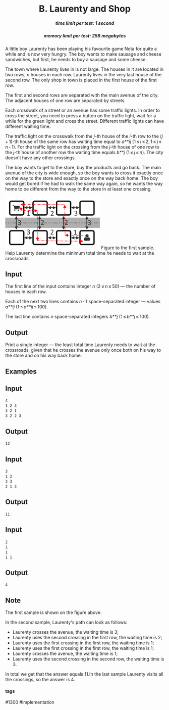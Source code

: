 <h1 style='text-align: center;'> B. Laurenty and Shop</h1>

<h5 style='text-align: center;'>time limit per test: 1 second</h5>
<h5 style='text-align: center;'>memory limit per test: 256 megabytes</h5>

A little boy Laurenty has been playing his favourite game Nota for quite a while and is now very hungry. The boy wants to make sausage and cheese sandwiches, but first, he needs to buy a sausage and some cheese.

The town where Laurenty lives in is not large. The houses in it are located in two rows, *n* houses in each row. Laurenty lives in the very last house of the second row. The only shop in town is placed in the first house of the first row.

The first and second rows are separated with the main avenue of the city. The adjacent houses of one row are separated by streets.

Each crosswalk of a street or an avenue has some traffic lights. In order to cross the street, you need to press a button on the traffic light, wait for a while for the green light and cross the street. Different traffic lights can have different waiting time.

The traffic light on the crosswalk from the *j*-th house of the *i*-th row to the (*j* + 1)-th house of the same row has waiting time equal to *a**ij* (1 ≤ *i* ≤ 2, 1 ≤ *j* ≤ *n* - 1). For the traffic light on the crossing from the *j*-th house of one row to the *j*-th house of another row the waiting time equals *b**j* (1 ≤ *j* ≤ *n*). The city doesn't have any other crossings.

The boy wants to get to the store, buy the products and go back. The main avenue of the city is wide enough, so the boy wants to cross it exactly once on the way to the store and exactly once on the way back home. The boy would get bored if he had to walk the same way again, so he wants the way home to be different from the way to the store in at least one crossing.

 ![](images/29961257d9b6db3a2f228b8202ebcd24ee96d84f.png) Figure to the first sample. Help Laurenty determine the minimum total time he needs to wait at the crossroads.

## Input

The first line of the input contains integer *n* (2 ≤ *n* ≤ 50) — the number of houses in each row. 

Each of the next two lines contains *n* - 1 space-separated integer — values *a**ij* (1 ≤ *a**ij* ≤ 100). 

The last line contains *n* space-separated integers *b**j* (1 ≤ *b**j* ≤ 100).

## Output

Print a single integer — the least total time Laurenty needs to wait at the crossroads, given that he crosses the avenue only once both on his way to the store and on his way back home.

## Examples

## Input


```
4  
1 2 3  
3 2 1  
3 2 2 3  

```
## Output


```
12  

```
## Input


```
3  
1 2  
3 3  
2 1 3  

```
## Output


```
11  

```
## Input


```
2  
1  
1  
1 1  

```
## Output


```
4  

```
## Note

The first sample is shown on the figure above. 

In the second sample, Laurenty's path can look as follows: 

* Laurenty crosses the avenue, the waiting time is 3;
* Laurenty uses the second crossing in the first row, the waiting time is 2;
* Laurenty uses the first crossing in the first row, the waiting time is 1;
* Laurenty uses the first crossing in the first row, the waiting time is 1;
* Laurenty crosses the avenue, the waiting time is 1;
* Laurenty uses the second crossing in the second row, the waiting time is 3.

 In total we get that the answer equals 11.In the last sample Laurenty visits all the crossings, so the answer is 4.



#### tags 

#1300 #implementation 